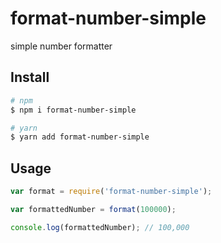 # format-number-simple

simple number formatter

## Install

```bash
# npm
$ npm i format-number-simple

# yarn
$ yarn add format-number-simple
```

## Usage

```js
var format = require('format-number-simple');

var formattedNumber = format(100000);

console.log(formattedNumber); // 100,000
```
